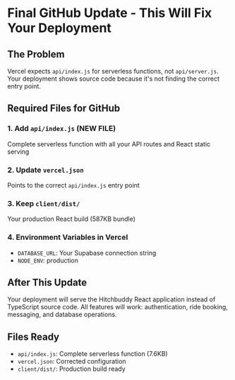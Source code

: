 # Final GitHub Update - This Will Fix Your Deployment

## The Problem
Vercel expects `api/index.js` for serverless functions, not `api/server.js`. Your deployment shows source code because it's not finding the correct entry point.

## Required Files for GitHub

### 1. Add `api/index.js` (NEW FILE)
Complete serverless function with all your API routes and React static serving

### 2. Update `vercel.json` 
Points to the correct `api/index.js` entry point

### 3. Keep `client/dist/`
Your production React build (587KB bundle)

### 4. Environment Variables in Vercel
- `DATABASE_URL`: Your Supabase connection string
- `NODE_ENV`: production

## After This Update
Your deployment will serve the Hitchbuddy React application instead of TypeScript source code. All features will work: authentication, ride booking, messaging, and database operations.

## Files Ready
- `api/index.js`: Complete serverless function (7.6KB)
- `vercel.json`: Corrected configuration
- `client/dist/`: Production build ready